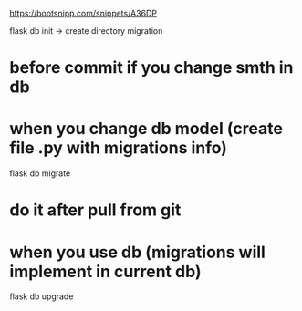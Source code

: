 https://bootsnipp.com/snippets/A36DP

flask db init -> create directory migration

# before commit if you change smth in db
# when you change db model (create file .py with migrations info)
flask db migrate

# do it after pull from git
# when you use db (migrations will implement in current db)
flask db upgrade